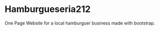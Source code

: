 Hamburgueseria212
=================

One Page Website for a local hamburguer business made with bootstrap.
